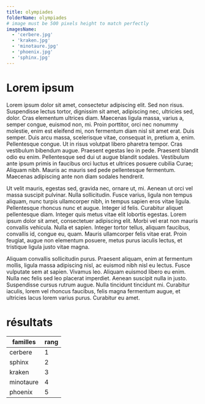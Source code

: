 ```yaml
---
title: olympiades
folderName: olympiades
# image must be 500 pixels height to match perfectly
imagesName:
  - 'cerbere.jpg'
  - 'kraken.jpg'
  - 'minotaure.jpg'
  - 'phoenix.jpg'
  - 'sphinx.jpg'
---
```


# Lorem ipsum

Lorem ipsum dolor sit amet, consectetur adipiscing elit. Sed non risus. Suspendisse lectus tortor, dignissim sit amet, adipiscing nec, ultricies sed, dolor. Cras elementum ultrices diam. Maecenas ligula massa, varius a, semper congue, euismod non, mi. Proin porttitor, orci nec nonummy molestie, enim est eleifend mi, non fermentum diam nisl sit amet erat. Duis semper. Duis arcu massa, scelerisque vitae, consequat in, pretium a, enim. Pellentesque congue. Ut in risus volutpat libero pharetra tempor. Cras vestibulum bibendum augue. Praesent egestas leo in pede. Praesent blandit odio eu enim. Pellentesque sed dui ut augue blandit sodales. Vestibulum ante ipsum primis in faucibus orci luctus et ultrices posuere cubilia Curae; Aliquam nibh. Mauris ac mauris sed pede pellentesque fermentum. Maecenas adipiscing ante non diam sodales hendrerit.

<v-row justify="center">
  <v-col cols="12" sm="8" md="6" lg="4">
    <carousel :names="imagesName" :folder-name="folderName"></carousel>
  </v-col>
</v-row>

Ut velit mauris, egestas sed, gravida nec, ornare ut, mi. Aenean ut orci vel massa suscipit pulvinar. Nulla sollicitudin. Fusce varius, ligula non tempus aliquam, nunc turpis ullamcorper nibh, in tempus sapien eros vitae ligula. Pellentesque rhoncus nunc et augue. Integer id felis. Curabitur aliquet pellentesque diam. Integer quis metus vitae elit lobortis egestas. Lorem ipsum dolor sit amet, consectetuer adipiscing elit. Morbi vel erat non mauris convallis vehicula. Nulla et sapien. Integer tortor tellus, aliquam faucibus, convallis id, congue eu, quam. Mauris ullamcorper felis vitae erat. Proin feugiat, augue non elementum posuere, metus purus iaculis lectus, et tristique ligula justo vitae magna.

Aliquam convallis sollicitudin purus. Praesent aliquam, enim at fermentum mollis, ligula massa adipiscing nisl, ac euismod nibh nisl eu lectus. Fusce vulputate sem at sapien. Vivamus leo. Aliquam euismod libero eu enim. Nulla nec felis sed leo placerat imperdiet. Aenean suscipit nulla in justo. Suspendisse cursus rutrum augue. Nulla tincidunt tincidunt mi. Curabitur iaculis, lorem vel rhoncus faucibus, felis magna fermentum augue, et ultricies lacus lorem varius purus. Curabitur eu amet.

# résultats

| familles  | rang |
| --------- | ---- |
| cerbere   | 1    |
| sphinx    | 2    |
| kraken    | 3    |
| minotaure | 4    |
| phoenix   | 5    |
